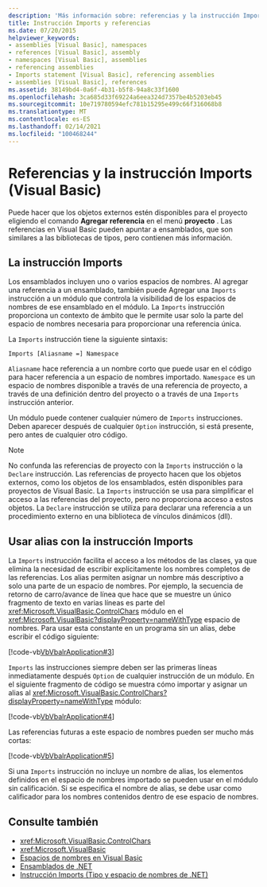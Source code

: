 ```yaml
---
description: 'Más información sobre: referencias y la instrucción Imports (Visual Basic)'
title: Instrucción Imports y referencias
ms.date: 07/20/2015
helpviewer_keywords:
- assemblies [Visual Basic], namespaces
- references [Visual Basic], assembly
- namespaces [Visual Basic], assemblies
- referencing assemblies
- Imports statement [Visual Basic], referencing assemblies
- assemblies [Visual Basic], references
ms.assetid: 38149bd4-0a6f-4b31-b5f8-94a8c33f1600
ms.openlocfilehash: 3ca685d33f69224a6eea324d7357be4b5203eb45
ms.sourcegitcommit: 10e719780594efc781b15295e499c66f316068b8
ms.translationtype: MT
ms.contentlocale: es-ES
ms.lasthandoff: 02/14/2021
ms.locfileid: "100468244"
---
```

# <a name="references-and-the-imports-statement-visual-basic"></a>Referencias y la instrucción Imports (Visual Basic)

Puede hacer que los objetos externos estén disponibles para el proyecto eligiendo el comando **Agregar referencia** en el menú **proyecto** . Las referencias en Visual Basic pueden apuntar a ensamblados, que son similares a las bibliotecas de tipos, pero contienen más información.  
  
## <a name="the-imports-statement"></a>La instrucción Imports  

 Los ensamblados incluyen uno o varios espacios de nombres. Al agregar una referencia a un ensamblado, también puede Agregar una `Imports` instrucción a un módulo que controla la visibilidad de los espacios de nombres de ese ensamblado en el módulo. La `Imports` instrucción proporciona un contexto de ámbito que le permite usar solo la parte del espacio de nombres necesaria para proporcionar una referencia única.  
  
 La `Imports` instrucción tiene la siguiente sintaxis:  
  
 `Imports [Aliasname =] Namespace`  
  
 `Aliasname` hace referencia a un nombre corto que puede usar en el código para hacer referencia a un espacio de nombres importado. `Namespace` es un espacio de nombres disponible a través de una referencia de proyecto, a través de una definición dentro del proyecto o a través de una `Imports` instrucción anterior.  
  
 Un módulo puede contener cualquier número de `Imports` instrucciones. Deben aparecer después de cualquier `Option` instrucción, si está presente, pero antes de cualquier otro código.  
  
> [!NOTE]
> No confunda las referencias de proyecto con la `Imports` instrucción o la `Declare` instrucción. Las referencias de proyecto hacen que los objetos externos, como los objetos de los ensamblados, estén disponibles para proyectos de Visual Basic. La `Imports` instrucción se usa para simplificar el acceso a las referencias del proyecto, pero no proporciona acceso a estos objetos. La `Declare` instrucción se utiliza para declarar una referencia a un procedimiento externo en una biblioteca de vínculos dinámicos (dll).  
  
## <a name="using-aliases-with-the-imports-statement"></a>Usar alias con la instrucción Imports  

 La `Imports` instrucción facilita el acceso a los métodos de las clases, ya que elimina la necesidad de escribir explícitamente los nombres completos de las referencias. Los alias permiten asignar un nombre más descriptivo a solo una parte de un espacio de nombres. Por ejemplo, la secuencia de retorno de carro/avance de línea que hace que se muestre un único fragmento de texto en varias líneas es parte del <xref:Microsoft.VisualBasic.ControlChars> módulo en el <xref:Microsoft.VisualBasic?displayProperty=nameWithType> espacio de nombres. Para usar esta constante en un programa sin un alias, debe escribir el código siguiente:  
  
 [!code-vb[VbVbalrApplication#3](~/samples/snippets/visualbasic/VS_Snippets_VBCSharp/VbVbalrApplication/VB/Class1.vb#3)]  
  
 `Imports` las instrucciones siempre deben ser las primeras líneas inmediatamente después `Option` de cualquier instrucción de un módulo. En el siguiente fragmento de código se muestra cómo importar y asignar un alias al <xref:Microsoft.VisualBasic.ControlChars?displayProperty=nameWithType> módulo:  
  
 [!code-vb[VbVbalrApplication#4](~/samples/snippets/visualbasic/VS_Snippets_VBCSharp/VbVbalrApplication/VB/Class1.vb#4)]  
  
 Las referencias futuras a este espacio de nombres pueden ser mucho más cortas:  
  
 [!code-vb[VbVbalrApplication#5](~/samples/snippets/visualbasic/VS_Snippets_VBCSharp/VbVbalrApplication/VB/Class1.vb#5)]  
  
 Si una `Imports` instrucción no incluye un nombre de alias, los elementos definidos en el espacio de nombres importado se pueden usar en el módulo sin calificación. Si se especifica el nombre de alias, se debe usar como calificador para los nombres contenidos dentro de ese espacio de nombres.  
  
## <a name="see-also"></a>Consulte también

- <xref:Microsoft.VisualBasic.ControlChars>
- <xref:Microsoft.VisualBasic>
- [Espacios de nombres en Visual Basic](namespaces.md)
- [Ensamblados de .NET](../../../standard/assembly/index.md)
- [Instrucción Imports (Tipo y espacio de nombres de .NET)](../../language-reference/statements/imports-statement-net-namespace-and-type.md)
